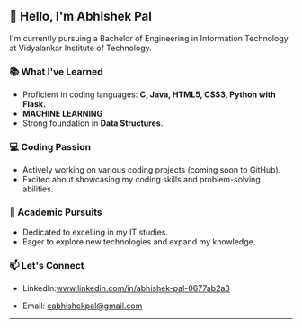 
## 👋 Hello, I'm Abhishek Pal

I'm currently pursuing a Bachelor of Engineering in Information Technology at Vidyalankar Institute of Technology.

### 📚 What I've Learned

- Proficient in coding languages: **C, Java, HTML5, CSS3, Python with Flask.**
- **MACHINE LEARNING**
- Strong foundation in **Data Structures**.
 
### 💻 Coding Passion

- Actively working on various coding projects (coming soon to GitHub).
- Excited about showcasing my coding skills and problem-solving abilities.

### 🚀 Academic Pursuits

- Dedicated to excelling in my IT studies.
- Eager to explore new technologies and expand my knowledge.

### 📫 Let's Connect

- LinkedIn:www.linkedin.com/in/abhishek-pal-0677ab2a3

- Email: cabhishekpal@gmail.com


---
